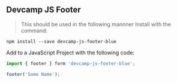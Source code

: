 ## Devcamp JS Footer
> This should be used in the following mannner
Install with the command:

```
npm install --save devcamp-js-footer-blue
```

Add to a JavaScript Project with the following code:

```javascript
import { footer } form 'devcamp-js-footer-blue';

footer('Some Name');
```


